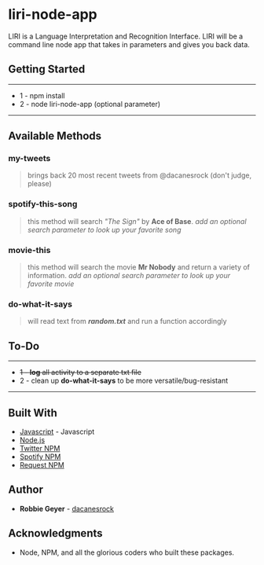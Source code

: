 # liri-node-app
LIRI is a Language Interpretation and Recognition Interface. LIRI will be a command line node app that takes in parameters and gives you back data.

## Getting Started
***
* 1 - npm install
* 2 - node liri-node-app <enter method> (optional parameter)
***
## Available Methods

### my-tweets
>brings back 20 most recent tweets from @dacanesrock (don't judge, please)
### spotify-this-song
>this method will search _"The Sign"_ by **Ace of Base**. 
>_add an optional search parameter to look up your favorite song_
### movie-this
>this method will search the movie **Mr Nobody** and return a variety of information. 
>_add an optional search parameter to look up your favorite movie_
### do-what-it-says
>will read text from **_random.txt_** and run a function accordingly

## To-Do
***
* ~~1 - **log** all activity to a separate txt file~~
* 2 - clean up **do-what-it-says** to be more versatile/bug-resistant
***

## Built With

* [Javascript](https://www.javascript.com/) - Javascript
* [Node.js](https://nodejs.org/en/)
* [Twitter NPM](https://www.npmjs.com/package/twitter)
* [Spotify NPM](https://www.npmjs.com/package/spotify)
* [Request NPM](https://www.npmjs.com/package/request)

## Author

* **Robbie Geyer** - [dacanesrock](https://github.com/dacanesrock)

## Acknowledgments

* Node, NPM, and all the glorious coders who built these packages.
